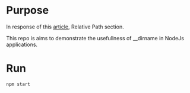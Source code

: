 # Purpose

In response of this [article](https://hackernoon.com/19-things-i-learnt-reading-the-nodejs-docs-8a2dcc7f307f#.gyxsxcvpz), Relative Path section.

This repo is aims to demonstrate the usefullness of __dirname in NodeJs applications.

# Run

`npm start`
